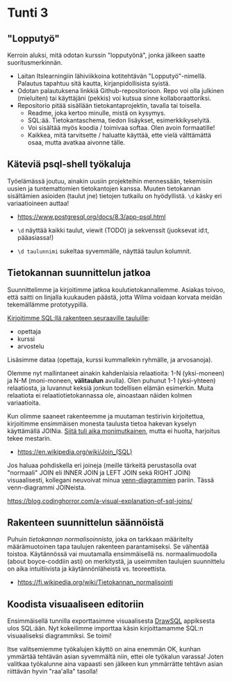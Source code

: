 # Tunti 3

## "Lopputyö"

Kerroin aluksi, mitä odotan kurssin "lopputyönä", jonka jälkeen saatte suoritusmerkinnän.

- Laitan Itslearningiin lähiviikkoina kotitehtävän "Lopputyö"-nimellä. Palautus tapahtuu sitä kautta, kirjanpidollisista syistä.
- Odotan palautuksena linkkiä Github-repositorioon. Repo voi olla julkinen (mieluiten) tai käyttäjäni (pekkis) voi kutsua sinne kollaboraattoriksi.
- Repositorio pitää sisällään tietokantaprojektin, tavalla tai toisella.
  - Readme, joka kertoo minulle, mistä on kysymys.
  - SQL:ää. Tietokantaschema, tiedon lisäykset, esimerkkikyselyitä.
  - Voi sisältää myös koodia / toimivaa softaa. Olen avoin formaatille!
  - Kaikkea, mitä tarvitsette / haluatte käyttää, ette vielä välttämättä osaa, mutta avatkaa aivonne tälle.

## Käteviä psql-shell työkaluja

Työelämässä joutuu, ainakin uusiin projekteihin mennessään, tekemisiin uusien ja tuntemattomien tietokantojen kanssa. Muuten tietokannan sisältämien asioiden (taulut jne) tietojen tutkailu on hyödyllistä. `\d` käsky eri variaatioineen auttaa!

- https://www.postgresql.org/docs/8.3/app-psql.html

- `\d` näyttää kaikki taulut, viewit (TODO) ja sekvenssit (juoksevat id:t, pääasiassa!)
- `\d taulunnimi` sukeltaa syvemmälle, näyttää taulun kolumnit.

## Tietokannan suunnittelun jatkoa

Suunnittelimme ja kirjoitimme jatkoa koulutietokannallemme. Asiakas toivoo, että saitti on linjalla kuukauden päästä, jotta Wilma voidaan korvata meidän tekemällämme prototyypillä.

[Kirjoitimme SQL:llä rakenteen seuraaville tauluille](./school.sql):

- opettaja
- kurssi
- arvostelu

Lisäsimme dataa (opettaja, kurssi kummallekin ryhmälle, ja arvosanoja).

Olemme nyt mallintaneet ainakin kahdenlaisia relaatioita: 1-N (yksi-moneen) ja N-M (moni-moneen, **välitaulun** avulla). Olen puhunut 1-1 (yksi-yhteen) relaatiosta, ja luvannut keksiä jonkun todellisen elämän esimerkin. Muita relaatiota ei relaatiotietokannassa ole, ainoastaan näiden kolmen variaatioita.

Kun olimme saaneet rakenteemme ja muutaman testirivin kirjoitettua, kirjoitimme ensimmäisen monesta taulusta tietoa hakevan kyselyn käyttämällä JOINia. [Siitä tuli aika monimutkainen](./example-queries.sql), mutta ei huolta, harjoitus tekee mestarin.

- https://en.wikipedia.org/wiki/Join_(SQL)

Jos haluaa pohdiskella eri joineja (meille tärkeitä perustasolla ovat "normaali" JOIN eli INNER JOIN ja LEFT JOIN sekä RIGHT JOIN) visuaalisesti, kollegani neuvoivat minua [venn-diagrammien](https://www.lucidchart.com/pages/tutorial/venn-diagram) pariin. Tässä venn-diagrammi JOINeista.

https://blog.codinghorror.com/a-visual-explanation-of-sql-joins/

## Rakenteen suunnittelun säännöistä

Puhuin _tietokannan normalisoinnista_, joka on tarkkaan määritelty määrämuotoinen tapa taulujen rakenteen parantamiseksi. Se vähentää toistoa. Käytännössä vai muutamalla ensimmäisellä ns. normaalimuodolla (about boyce-coddiin asti) on merkitystä, ja useimmiten taulujen suunnittelu on aika intuitiivista ja käytännönläheistä vs. teoreettista.

- https://fi.wikipedia.org/wiki/Tietokannan_normalisointi

## Koodista visuaaliseen editoriin

Ensimmäisellä tunnilla exporttasimme visuaalisesta [DrawSQL](https://drawsql.app/) appiksesta ulos SQL:ään. Nyt kokeilimme importtaa käsin kirjoittamamme SQL:n visuaaliseksi diagrammiksi. Se toimi!

Itse valitsemiemme työkalujen käyttö on aina enemmän OK, kunhan ymmärtää tehtävän asian syvemmältä niin, ettei ole työkalun varassa! Joten valitkaa työkalunne aina vapaasti sen jälkeen kun ymmärrätte tehtävn asian riittävän hyvin "raa'alla" tasolla!
